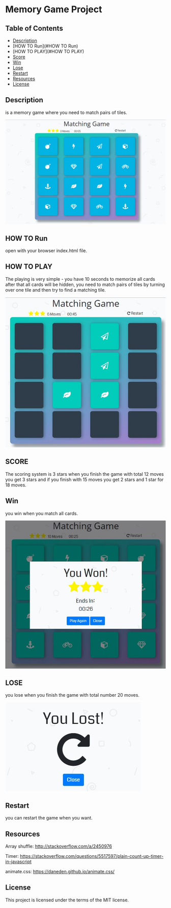 # Memory Game Project


## Table of Contents

* [Description](#discription)
* [HOW TO Run](#HOW TO Run)
* [HOW TO PLAY](#HOW TO PLAY)
* [Score](#SCORE)
* [Win](#Win)
* [Lose](#LOSE)
* [Restart](#Restart)
* [Resources](#Resources)
* [License](#license)



## Description
 is a memory game where you need to match pairs of tiles.

<img src="https://github.com/ahmedragabshaban/Memory-Game/blob/master/game.JPG">

## HOW TO Run
open with your browser index.html file.

## HOW TO PLAY
The playing is very simple - you have 10 seconds to memorize all cards after that all cards will be hidden, you need to match pairs of tiles by turning over one tile and then try to find a matching tile.

<img src="https://github.com/ahmedragabshaban/Memory-Game/blob/master/finish.JPG">

## SCORE
The scoring system is 3 stars when you finish the game with total 12 moves you get 3 stars
and if you finish with 15 moves you get 2 stars and 1 star for 18 moves.

## Win
you win when you match all cards.

<img src="https://github.com/ahmedragabshaban/Memory-Game/blob/master/win.JPG">

## LOSE
you lose when you finish the game with total number 20 moves.

<img src="https://github.com/ahmedragabshaban/Memory-Game/blob/master/lose.JPG">

## Restart
you can restart the game when you want.

## Resources

Array shuffle:
http://stackoverflow.com/a/2450976

Timer:
https://stackoverflow.com/questions/5517597/plain-count-up-timer-in-javascript

animate.css:
https://daneden.github.io/animate.css/

## License
This project is licensed under the terms of the MIT license.

